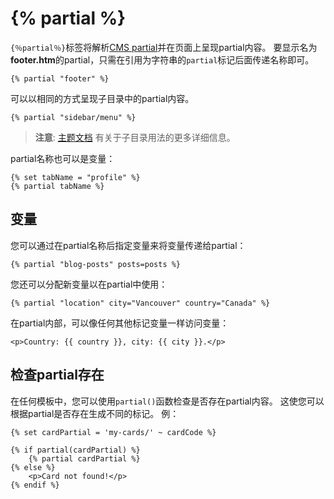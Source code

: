 # {% partial %}

`{％partial％}`标签将解析[CMS partial](cms-partials.md)并在页面上呈现partial内容。 要显示名为**footer.htm**的partial，只需在引用为字符串的`partial`标记后面传递名称即可。

    {% partial "footer" %}

可以以相同的方式呈现子目录中的partial内容。

    {% partial "sidebar/menu" %}

> **注意**: [主题文档](cms-themes.md#subdirectories) 有关于子目录用法的更多详细信息。

partial名称也可以是变量：

    {% set tabName = "profile" %}
    {% partial tabName %}

<a name="variables"></a>
## 变量

您可以通过在partial名称后指定变量来将变量传递给partial：

    {% partial "blog-posts" posts=posts %}

您还可以分配新变量以在partial中使用：

    {% partial "location" city="Vancouver" country="Canada" %}

在partial内部，可以像任何其他标记变量一样访问变量：

    <p>Country: {{ country }}, city: {{ city }}.</p>

<a name="checking-partial-exits"></a>
## 检查partial存在

在任何模板中，您可以使用`partial()`函数检查是否存在partial内容。 这使您可以根据partial是否存在生成不同的标记。 例：

    {% set cardPartial = 'my-cards/' ~ cardCode %}

    {% if partial(cardPartial) %}
        {% partial cardPartial %}
    {% else %}
        <p>Card not found!</p>
    {% endif %}
